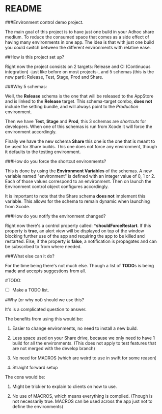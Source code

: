 # README #

###Environment control demo project.

The main goal of this project is to have just one build in your Adhoc share medium. To reduce the consumed space that comes as a side effect of having many environments in one app.
The idea is that with just one build you could switch between the different environments with relative ease.

##How is this project set up?

Right now the project consists on 2 targets: Release and CI (Continuous integration) -just like before on most projects-, and 5 schemas (this is the new part): Release, Test, Stage, Prod and Share.

###Why 5 schemas:

Well, the **Release** schema is the one that will be released to the AppStore and is linked to the **Release** target. This schema-target combo, **does not** include the setting bundle, and will always point to the *Production* environment.

Then we have **Test**, **Stage** and **Prod**, this 3 schemas are _shortcuts_ for developers. When one of this schemas is run from Xcode it will force the environment accordingly.

Finally we have the new schema **Share** this one is the one that is meant to be used for Share builds. This one does not force any environment, though it defaults to the testing environment.

###How do you force the shortcut environments?

This is done by using the **Environment Variables** of the schemas.
A new variable named "environment" is defined with an integer value of 0, 1 or 2. Each of those values correspond to an environment. Then on launch the Environment control object configures accordingly.

It is important to note that the Share schema **does not** implement this variable. This allows for the schema to remain dynamic when launching from Xcode.

###How do you notify the environment changed?

Right now there's a control property called: ***shouldForceRestart**. If this property is **true**, an alert view will be displayed on top of the window blocking further use of the app and requiring the app to be killed and restarted. Else, if the property is **false**, a notification is propagates and can be subscribed to from where needed.

###What else can it do?

For the time being there's not much else. Though a list of **TODO**s is being made and accepts suggestions from all.

#TODO:

- [ ] Make a TODO list.

#Why (or why not) should we use this?

It's is a complicated question to answer. 

The benefits from using this would be: 

1. Easier to change environments, no need to install a new build. 

1. Less space used on your Share drive, because we only need to have 1 build for all the environments. (This does not apply to test features that are not merged with the develop branch)

1. No need for MACROS (which are weird to use in swift for some reason)

1. Straight forward setup

The cons would be:

1. Might be trickier to explain to clients on how to use.

1. No use of MACROS, which means everything is compiled. (Though is not necessarily true. MACROS can be used across the app just not to define the environments)
